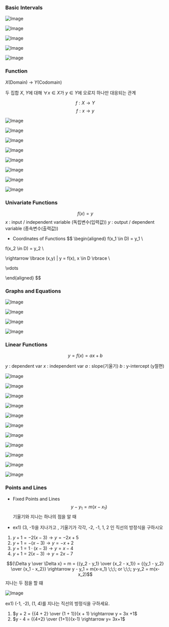 

### Basic Intervals 
![Image](https://drive.google.com/uc?id=1SUjjdt0HPyfq9AcJlnBusgiHhHyjntDR)

![Image](https://drive.google.com/uc?id=1oAKDiyJhz8dktg9MEIJ3dGXh5e3YDbun)

![Image](https://drive.google.com/uc?id=1PDixiMvgj8AEWWZFzOP6VTm9lfyYI2i2)

![Image](https://drive.google.com/uc?id=1YFbZ9nlfzN8jWculy9LToRoc3uUPhzZa)

![Image](https://drive.google.com/uc?id=1lmEgz4tKq-RPWSCpAeM-GqsZsUNXJxsm)




### Function 

$X$(Domain) $\rightarrow$ $Y$(Codomain)

두 집합 $X,\; Y$에 대해 $\forall x \in X$가  $y \in Y$에 오로지 하나만 대응되는 관계

$$f: X \rightarrow Y$$
$$f: x\rightarrow y$$


![Image](https://drive.google.com/uc?id=1OsD0aLTEJZruDqCrpjccsJlCAGSct2WD)

![Image](https://drive.google.com/uc?id=1A3R76Tc0ISbioSGMICd-ZShVEvoZhnmv)

![Image](https://drive.google.com/uc?id=18aQ6veaTO8-cyNoQCJRmQKIz0qlfMA7I)

![Image](https://drive.google.com/uc?id=1g1wVnCvMpCbSXSjDIAvXu_5cIyXn6iI7)

![Image](https://drive.google.com/uc?id=1aB2pLSwBi7TIEblQbdkUFX3yPvdbFG3s)

![Image](https://drive.google.com/uc?id=1f5DYkZEvvk1ly3yFHkcWT5DUqGLfrfA4)

![Image](https://drive.google.com/uc?id=1USQea4HsjCO5fceQ49aXJekcSMDvzVR_)

![Image](https://drive.google.com/uc?id=1XmrKn4XvVlaXlKLlmCLak8YWg4gedi6s)




### Univariate Functions
$$f(x) = y$$
$x$ : input / independent variable (독립변수(입력값))
$y$ : output / dependent variable  (종속변수(출력값))

- Coordinates of Functions
$$
\begin{aligned}
f(x_1 \in D) = y_1 \\

f(x_2 \in D) = y_2 \\

\rightarrow \lbrace (x,y) | y = f(x), x \in D \rbrace \\

\vdots

\end{aligned}
$$



### Graphs and Equations

![Image](https://drive.google.com/uc?id=1MIHlb7ocvEdqCzSf0e1vxMlx2xmAxY21)

![Image](https://drive.google.com/uc?id=1LhDYeuo34FGNwufjXcWiL51ux3ZortQj)

![Image](https://drive.google.com/uc?id=1zblFYyaRy3ZjAKuD-J7FZezwMBtBCXf4)

![Image](https://drive.google.com/uc?id=1JVqzqjIPDhb0AnG4jnLET8Ch7ltmr3kl)






### Linear Functions

$$y = f(x) = ax + b$$

$y$ : dependent var 
$x$ : independent var
$a$ : slope(기울기)
$b$ : y-intercept (y절편)



![Image](https://drive.google.com/uc?id=1JuA6jifr4JELFotPjNs6PpWp3ILJB5uK)

![Image](https://drive.google.com/uc?id=1F0Ap0Vas09kB9Uy_NkOIYP6e6dMd8r4F)

![Image](https://drive.google.com/uc?id=1xZI31h4lcpAYBKq78pkNCIomhxw7BBXS)

![Image](https://drive.google.com/uc?id=1W9Z9OsH2n0TwJknCYWGBPYcDQaD2MaHV)

![Image](https://drive.google.com/uc?id=1yxiq491b91oQVYA0nJkS-0Oi05MbPLZG)

![Image](https://drive.google.com/uc?id=18UcHSGY_0UtjoizVJFbBW90p6f2yN75a)

![Image](https://drive.google.com/uc?id=1zzPCrDMODr9hWTZYhFGnA9iVc8FGwuhm)

![Image](https://drive.google.com/uc?id=17xijq-e7mRChIHIhfrAbqmXuWqx1UINR)

![Image](https://drive.google.com/uc?id=1yqzmbC2aMDPLnh3mHaEXJhWYMvEVy9TD)

![Image](https://drive.google.com/uc?id=1lzYENIE_ucVDDE--vtpLvJfSwBPhUba6)

![Image](https://drive.google.com/uc?id=1Ayl32RFXa_bFJEgX6cciC6vKZjQfbk0P)







### Points and Lines

- Fixed Points and Lines
$$y - y_1 = m(x - x_1)$$
										 기울기와 지나는 하나의 점을 알 때

- ex1) (3, -1)을 지나가고 , 기울기가 각각, -2, -1, 1, 2 인 직선의 방정식을 구하시오
1) $y+1 = -2(x-3) \rightarrow y = -2x + 5$
2) $y + 1 = -(x - 3) \rightarrow y = -x + 2$
3) $y + 1 = 1 \cdot (x - 3) \rightarrow y = x - 4$
4) $y + 1 = 2(x-3) \rightarrow y=2x-7$



$${\Delta y \over \Delta x} = m = {{y_2 - y_1} \over {x_2 - x_1}} = {{y_1 - y_2} \over {x_1 - x_2}} \rightarrow y - y_1 = m(x-x_1) \;\;\; or \;\;\; y-y_2 = m(x-x_2)$$
													  지나는 두 점을 할 떄


![Image](https://drive.google.com/uc?id=1DTz8LEYkHwT_-d3IvDiGQS4odhU-HJTE)



ex1) (-1, -2), (1, 4)를 지나는 직선의 방정식을 구하세요.
 
 1) $y + 2 = {{4 + 2} \over {1 + 1}}(x + 1) \rightarrow y = 3x +1$
 2) $y - 4 = {{4+2} \over {1+1}}(x-1) \rightarrow y= 3x+1$



















